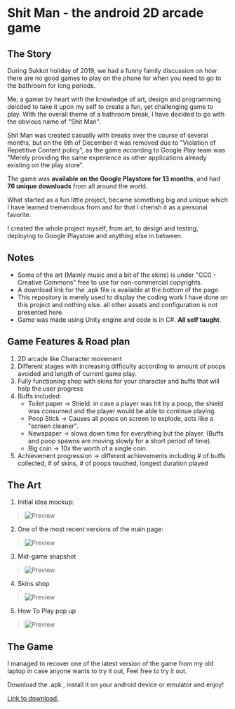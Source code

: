 # Shit Man - the android 2D arcade game

## The Story

During Sukkot holiday of 2019, we had a funny family discussion on how there are no good games to play on the phone for when you need to go to the bathroom for long periods.

Me, a gamer by heart with the knowledge of art, design and programming deicded to take it upon my self to create a fun, yet challenging game to play. 
With the overall theme of a bathroom break, I have decided to go with the obvious name of "Shit Man".

Shit Man was created casually with breaks over the course of several months, but on the 6th of December it was removed due to "Violation of Repetitive Content policy", as the game according to Google Play team was "Merely providing the same experience as other applications already existing on the play store".

The game was **available on the Google Playstore for 13 months**, and had **76 unique downloads** from all around the world.

What started as a fun little project, became something big and unique which I have learned tremendous from and for that I cherish it as a personal favorite.

I created the whole project myself, from art, to design and testing, deploying to Google Playstore and anything else in between.


## Notes

- Some of the art (Mainly music and a bit of the skins) is under "CC0 - Creative Commons" free to use for non-commercial copyrights.
- A download link for the .apk file is available at the bottom of the page.
- This repository is merely used to display the coding work I have done on this project and nothing else. all other assets and configuration is not presented here.
- Game was made using Unity engine and code is in C#. **All self taught**.

## Game Features & Road plan
1. 2D arcade like Character movement
2. Different stages with increasing difficulty according to amount of poops avoided and length of current game play.
3. Fully functioning shop with skins for your character and buffs that will help the user progress
4. Buffs included:
   - Toilet paper -> Shield. in case a player was hit by a poop, the shield was consumed and the player would be able to continue playing.
   - Poop Stick -> Causes all poops on screen to explode, acts like a "screen cleaner".
   - Newspaper -> slows down time for everything but the player. (Buffs and poop spawns are moving slowly for a short period of time).
   - Big coin -> 10x the worth of a single coin.
5. Achievement progression -> different achievements including # of buffs collected, # of skins, # of poops touched, longest duration played


## The Art

1. Initial idea mockup:

>![Preview](https://i.imgur.com/1xMuA9D.png)

2. One of the most recent versions of the main page:
>![Preview](https://i.imgur.com/VwQ8oWr.png)

3. Mid-game snapshot
>![Preview](https://i.imgur.com/Tj9oU1T.png)

4. Skins shop
>![Preview](https://i.imgur.com/f0qQadS.jpeg)

5. How To Play pop up
>![Preview](https://i.imgur.com/RUnPbyQ.png)

## The Game

I managed to recover one of the latest version of the game from my old laptop in case anyone wants to try it out, Feel free to try it out.

Download the .apk , install it on your android device or emulator and enjoy!

[Link to download.](https://www.mediafire.com/file/4iwur3n88bdb75n/ShitMan_0.0.0.6.apk/file)
